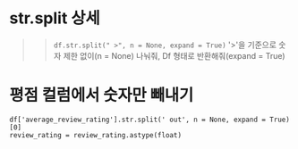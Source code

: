 # str.split 상세
  >> `df.str.split(" >", n = None, expand = True)`
  >> '>'을 기준으로 숫자 제한 없이(n = None) 나눠줘, Df 형태로 반환해줘(expand = True)

# 평점 컬럼에서 숫자만 빼내기
  ```
  df['average_review_rating'].str.split(' out', n = None, expand = True)[0]
  review_rating = review_rating.astype(float)
  ```
